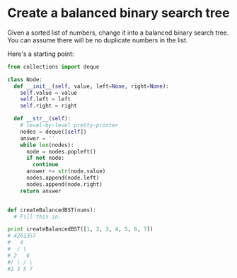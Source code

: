 # Create a balanced binary search tree

Given a sorted list of numbers, change it into a balanced binary search tree. You can assume there will be no duplicate numbers in the list.

Here's a starting point:

```python
from collections import deque

class Node:
  def __init__(self, value, left=None, right=None):
    self.value = value
    self.left = left
    self.right = right

  def __str__(self):
    # level-by-level pretty-printer
    nodes = deque([self])
    answer = ''
    while len(nodes):
      node = nodes.popleft()
      if not node:
        continue
      answer += str(node.value)
      nodes.append(node.left)
      nodes.append(node.right)
    return answer


def createBalancedBST(nums):
  # Fill this in.

print createBalancedBST([1, 2, 3, 4, 5, 6, 7])
# 4261357
#   4
#  / \
# 2   6
#/ \ / \
#1 3 5 7
```